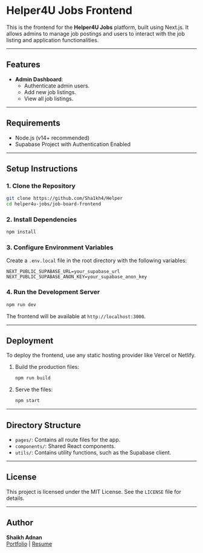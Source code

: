 # Helper4U Jobs Frontend

This is the frontend for the **Helper4U Jobs** platform, built using Next.js. It allows admins to manage job postings and users to interact with the job listing and application functionalities.

---

## Features

- **Admin Dashboard**:
  - Authenticate admin users.
  - Add new job listings.
  - View all job listings.

---

## Requirements

- Node.js (v14+ recommended)
- Supabase Project with Authentication Enabled

---

## Setup Instructions

### 1. Clone the Repository

```bash
git clone https://github.com/Sha1kh4/Helper
cd helper4u-jobs/job-board-frontend
```

### 2. Install Dependencies

```bash
npm install
```

### 3. Configure Environment Variables

Create a `.env.local` file in the root directory with the following variables:

```env
NEXT_PUBLIC_SUPABASE_URL=your_supabase_url
NEXT_PUBLIC_SUPABASE_ANON_KEY=your_supabase_anon_key
```

### 4. Run the Development Server

```bash
npm run dev
```

The frontend will be available at `http://localhost:3000`.

---

## Deployment

To deploy the frontend, use any static hosting provider like Vercel or Netlify.

1. Build the production files:

   ```bash
   npm run build
   ```

2. Serve the files:
   ```bash
   npm start
   ```

---

## Directory Structure

- `pages/`: Contains all route files for the app.
- `components/`: Shared React components.
- `utils/`: Contains utility functions, such as the Supabase client.

---

## License

This project is licensed under the MIT License. See the `LICENSE` file for details.

---

## Author

**Shaikh Adnan**  
[Portfolio](https://sha1kh4.me) | [Resume](https://sha1kh4.me/resume)
